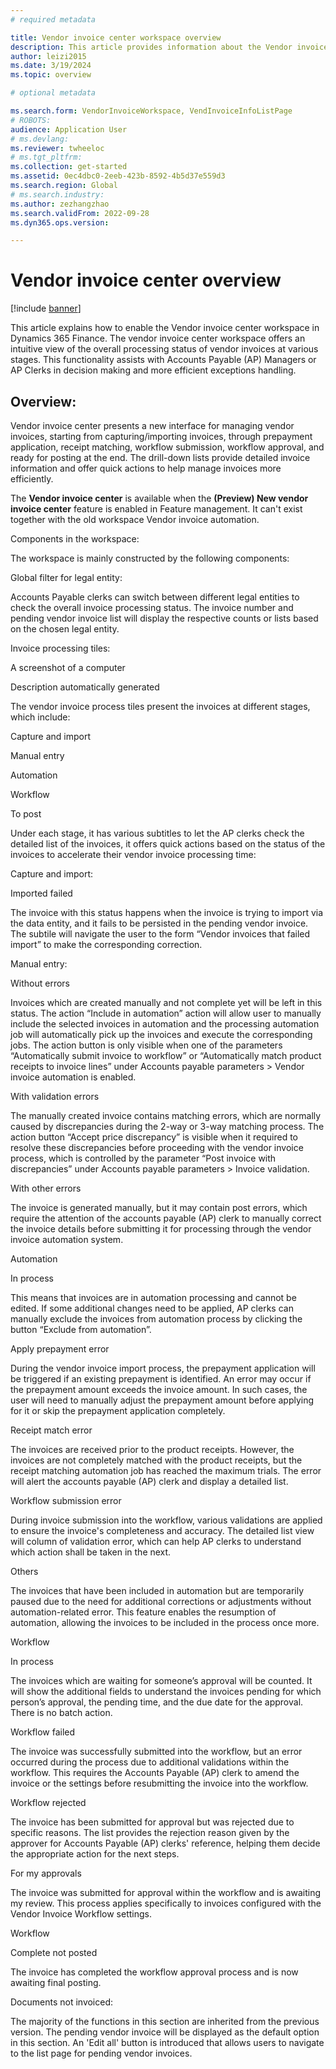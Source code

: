 ```yaml
---
# required metadata

title: Vendor invoice center workspace overview
description: This article provides information about the Vendor invoice center workspace.
author: leizi2015
ms.date: 3/19/2024
ms.topic: overview

# optional metadata

ms.search.form: VendorInvoiceWorkspace, VendInvoiceInfoListPage
# ROBOTS: 
audience: Application User
# ms.devlang: 
ms.reviewer: twheeloc
# ms.tgt_pltfrm: 
ms.collection: get-started
ms.assetid: 0ec4dbc0-2eeb-423b-8592-4b5d37e559d3
ms.search.region: Global
# ms.search.industry: 
ms.author: zezhangzhao
ms.search.validFrom: 2022-09-28
ms.dyn365.ops.version: 

---
```


# Vendor invoice center overview

[!include [banner](../includes/banner.md)]

This article explains how to enable the Vendor invoice center workspace in Dynamics 365 Finance. The vendor invoice center workspace offers an intuitive view of the overall processing status of vendor invoices at
various stages. This functionality assists with Accounts Payable (AP) Managers or AP Clerks in decision making and more efficient exceptions handling. 

## Overview: 

Vendor invoice center presents a new interface for managing vendor invoices, starting from capturing/importing invoices, through prepayment application, receipt matching, workflow submission, workflow approval, 
and ready for posting at the end. The drill-down lists provide detailed invoice information and offer quick actions to help manage invoices more efficiently. 

The **Vendor invoice center** is available when the **(Preview) New vendor invoice center** feature is enabled in Feature management. It can't exist together with the old workspace Vendor invoice automation.  

 

Components in the workspace: 

The workspace is mainly constructed by the following components: 

Global filter for legal entity: 

Accounts Payable clerks can switch between different legal entities to check the overall invoice processing status. The invoice number and pending vendor invoice list will display the respective counts or lists 
based on the chosen legal entity. 

Invoice processing tiles: 

A screenshot of a computer

Description automatically generated 

The vendor invoice process tiles present the invoices at different stages, which include: 

Capture and import 

Manual entry 

Automation 

Workflow 

To post 

Under each stage, it has various subtitles to let the AP clerks check the detailed list of the invoices, it offers quick actions based on the status of the invoices to accelerate their vendor invoice processing
time: 

Capture and import: 

Imported failed 

The invoice with this status happens when the invoice is trying to import via the data entity, and it fails to be persisted in the pending vendor invoice. The subtile will navigate the user to the form 
“Vendor invoices that failed import” to make the corresponding correction.  

 

Manual entry: 

Without errors 

Invoices which are created manually and not complete yet will be left in this status. The action “Include in automation” action will allow user to manually include the selected invoices in automation and the
processing automation job will automatically pick up the invoices and execute the corresponding jobs. The action button is only visible when one of the parameters “Automatically submit invoice to workflow” or 
“Automatically match product receipts to invoice lines” under Accounts payable parameters > Vendor invoice automation is enabled.  

With validation errors 

The manually created invoice contains matching errors, which are normally caused by discrepancies during the 2-way or 3-way matching process. The action button “Accept price discrepancy” is visible when it
required to resolve these discrepancies before proceeding with the vendor invoice process, which is controlled by the parameter “Post invoice with discrepancies” under Accounts payable parameters > Invoice 
validation.  

With other errors 

The invoice is generated manually, but it may contain post errors, which require the attention of the accounts payable (AP) clerk to manually correct the invoice details before submitting it for processing 
through the vendor invoice automation system. 

 

Automation 

In process 

This means that invoices are in automation processing and cannot be edited. If some additional changes need to be applied, AP clerks can manually exclude the invoices from automation process by clicking the
button “Exclude from automation”. 

Apply prepayment error 

During the vendor invoice import process, the prepayment application will be triggered if an existing prepayment is identified. An error may occur if the prepayment amount exceeds the invoice amount. In such 
cases, the user will need to manually adjust the prepayment amount before applying for it or skip the prepayment application completely. 

Receipt match error 

The invoices are received prior to the product receipts. However, the invoices are not completely matched with the product receipts, but the receipt matching automation job has reached the maximum trials. The
error will alert the accounts payable (AP) clerk and display a detailed list.  

Workflow submission error 

During invoice submission into the workflow, various validations are applied to ensure the invoice's completeness and accuracy. The detailed list view will column of validation error, which can help AP clerks to
understand which action shall be taken in the next.  

Others 

The invoices that have been included in automation but are temporarily paused due to the need for additional corrections or adjustments without automation-related error. This feature enables the resumption of
automation, allowing the invoices to be included in the process once more. 

Workflow 

In process 

The invoices which are waiting for someone’s approval will be counted. It will show the additional fields to understand the invoices pending for which person’s approval, the pending time, and the due date for 
the approval. There is no batch action.  

Workflow failed 

The invoice was successfully submitted into the workflow, but an error occurred during the process due to additional validations within the workflow. This requires the Accounts Payable (AP) clerk to amend the 
invoice or the settings before resubmitting the invoice into the workflow. 

Workflow rejected 

The invoice has been submitted for approval but was rejected due to specific reasons. The list provides the rejection reason given by the approver for Accounts Payable (AP) clerks' reference, helping them decide
the appropriate action for the next steps. 

For my approvals  

The invoice was submitted for approval within the workflow and is awaiting my review. This process applies specifically to invoices configured with the Vendor Invoice Workflow settings. 

Workflow 

Complete not posted 

The invoice has completed the workflow approval process and is now awaiting final posting. 

 

Documents not invoiced: 

The majority of the functions in this section are inherited from the previous version. The pending vendor invoice will be displayed as the default option in this section. An 'Edit all' button is introduced that
allows users to navigate to the list page for pending vendor invoices. 

